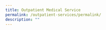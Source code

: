 ```yaml
---
title: Outpatient Medical Service
permalink: /outpatient-services/permalink/
description: ""
---
```

